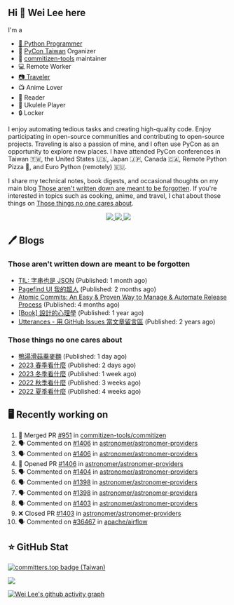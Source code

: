 ## Hi 👋 Wei Lee here

I'm a

* [🐍 Python Programmer](https://pycon-note.wei-lee.me/)
* 🐍 [PyCon Taiwan](https://tw.pycon.org/) Organizer
* 💬 [commitizen-tools](https://github.com/commitizen-tools) maintainer
* 💻 Remote Worker
* [📷 Traveler](https://travlog.wei-lee.me/)
* 📺 Anime Lover
* 📖 Reader
* 🎵 Ukulele Player
* 🔒 Locker

I enjoy automating tedious tasks and creating high-quality code. Enjoy participating in open-source communities and contributing to open-source projects. Traveling is also a passion of mine, and I often use PyCon as an opportunity to explore new places. I have attended PyCon conferences in Taiwan 🇹🇼, the United States 🇺🇸, Japan 🇯🇵, Canada 🇨🇦, Remote Python Pizza 🍕, and Euro Python (remotely) 🇪🇺.

I share my technical notes, book digests, and occasional thoughts on my main blog [Those aren't written down are meant to be forgotten](https://blog.wei-lee.me/). If you're interested in topics such as cooking, anime, and travel, I chat about those things on [Those things no one cares about](https://travlog.wei-lee.me/).

<p align="center">
  <a href="https://in.linkedin.com/in/clleew" target="blank">
    <img src="https://img.shields.io/badge/LinkedIn-0077B5?style=for-the-badge&logo=linkedin&logoColor=white" />
  </a>
  <a href="https://twitter.com/clleew" target="blank">
    <img src="https://img.shields.io/badge/Twitter-1DA1F2?style=for-the-badge&logo=twitter&logoColor=white" />
  </a>
  <a href="https://github.com/Lee-W/" target="blank">
    <img src="https://img.shields.io/badge/GitHub-100000?style=for-the-badge&logo=github&logoColor=white" />
  </a>
</p>

## 🖊️ Blogs

### Those aren't written down are meant to be forgotten

* [TIL: 字串也是 JSON](https://blog.wei-lee.me/posts/tech/2023/11/til-string-is-a-kind-of-json) (Published: 1 month ago)
* [Pagefind UI 我的超人](https://blog.wei-lee.me/posts/tech/2023/11/pagefind-ui) (Published: 2 months ago)
* [Atomic Commits: An Easy &amp; Proven Way to Manage &amp; Automate Release Process](https://blog.wei-lee.me/posts/tech/2023/08/atomic-commits-coscup-2023) (Published: 4 months ago)
* [[Book] 設計的心理學](https://blog.wei-lee.me/posts/book/2023/01/the-design-of-everyday-things) (Published: 1 year ago)
* [Utterances - 用 GitHub Issues 當文章留言區](https://blog.wei-lee.me/posts/tech/2022/02/use-github-issues-as-comment-system) (Published: 2 years ago)

### Those things no one cares about
 
 * [鴨湯滑菇蕎麥麵](https://travlog.wei-lee.me/posts/cook/2024/01/2024-toshikoshi-soba) (Published: 1 day ago)
 * [2023 春季看什麼](https://travlog.wei-lee.me/posts/review/2023/12/what-i-watch-in-2023-sprint) (Published: 2 days ago)
 * [2023 冬季看什麼](https://travlog.wei-lee.me/posts/review/2023/12/what-i-watch-in-2023-winter) (Published: 1 week ago)
 * [2022 秋季看什麼](https://travlog.wei-lee.me/posts/review/2023/12/what-i-watch-in-2022-fall) (Published: 3 weeks ago)
 * [2022 夏季看什麼](https://travlog.wei-lee.me/posts/review/2023/12/what-i-watch-in-2022-summer) (Published: 4 weeks ago)

## 🖥️ Recently working on

1. 🎉 Merged PR [#951](https://github.com/commitizen-tools/commitizen/pull/951) in [commitizen-tools/commitizen](https://github.com/commitizen-tools/commitizen)
2. 🗣 Commented on [#1406](https://github.com/astronomer/astronomer-providers/issues/1406) in [astronomer/astronomer-providers](https://github.com/astronomer/astronomer-providers)
3. 🗣 Commented on [#1406](https://github.com/astronomer/astronomer-providers/issues/1406) in [astronomer/astronomer-providers](https://github.com/astronomer/astronomer-providers)
4. 💪 Opened PR [#1406](https://github.com/astronomer/astronomer-providers/pull/1406) in [astronomer/astronomer-providers](https://github.com/astronomer/astronomer-providers)
5. 🗣 Commented on [#1404](https://github.com/astronomer/astronomer-providers/issues/1404) in [astronomer/astronomer-providers](https://github.com/astronomer/astronomer-providers)
6. 🗣 Commented on [#1398](https://github.com/astronomer/astronomer-providers/issues/1398) in [astronomer/astronomer-providers](https://github.com/astronomer/astronomer-providers)
7. 🗣 Commented on [#1398](https://github.com/astronomer/astronomer-providers/issues/1398) in [astronomer/astronomer-providers](https://github.com/astronomer/astronomer-providers)
8. 🗣 Commented on [#1403](https://github.com/astronomer/astronomer-providers/issues/1403) in [astronomer/astronomer-providers](https://github.com/astronomer/astronomer-providers)
9. ❌ Closed PR [#1403](https://github.com/astronomer/astronomer-providers/pull/1403) in [astronomer/astronomer-providers](https://github.com/astronomer/astronomer-providers)
10. 🗣 Commented on [#36467](https://github.com/apache/airflow/issues/36467) in [apache/airflow](https://github.com/apache/airflow)


## ⭐ GitHub Stat

[![committers.top badge (Taiwan)](https://user-badge.committers.top/taiwan_public/Lee-W.svg)](https://user-badge.committers.top/taiwan_public/Lee-W)

[![](https://github-readme-stats.vercel.app/api?username=Lee-W&show_icons=true&hide_title=true&cache_seconds=86400)](https://github.com/anuraghazra/github-readme-stats)

[![Wei Lee's github activity graph](https://github-readme-activity-graph.vercel.app/graph?username=Lee-W&theme=dracula)](https://github.com/ashutosh00710/github-readme-activity-graph)
